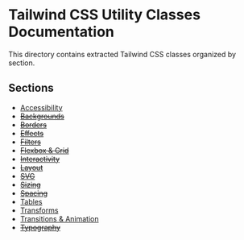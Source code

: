 # Tailwind CSS Utility Classes Documentation

This directory contains extracted Tailwind CSS classes organized by section.

## Sections

- [Accessibility](./accessibility.md)
- ~~[Backgrounds](./backgrounds.md)~~
- ~~[Borders](./borders.md)~~
- ~~[Effects](./effects.md)~~
- ~~[Filters](./filters.md)~~
- ~~[Flexbox & Grid](./flexbox_and_grid.md)~~
- ~~[Interactivity](./interactivity.md)~~
- ~~[Layout](./layout.md)~~
- ~~[SVG](./svg.md)~~
- ~~[Sizing](./sizing.md)~~
- ~~[Spacing](./spacing.md)~~
- [Tables](./tables.md)
- [Transforms](./transforms.md)
- [Transitions & Animation](./transitions_and_animation.md)
- ~~[Typography](./typography.md)~~